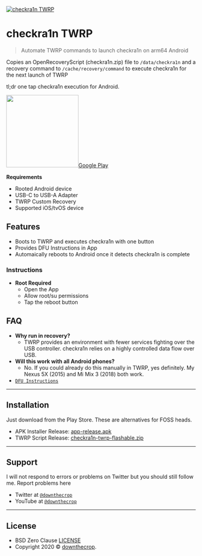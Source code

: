 <a href="https://downthecrop.xyz/"><img src="https://github.com/downthecrop/checkra1n-twrp/raw/master/app/src/main/res/mipmap-xxxhdpi/ic_launcher_cr.png" title="checkra1n TWRP" alt="checkra1n TWRP"></a>

# checkra1n TWRP

> Automate TWRP commands to launch checkra1n on arm64 Android

Copies an OpenRecoveryScript (checkra1n.zip) file to `/data/checkra1n` and a recovery command to `/cache/recovery/command` to execute checkra1n for the next launch of TWRP

tl;dr one tap checkra1n execution for Android.


<a href="https://play.google.com/store/apps/details?id=com.downthecrop.checkra1n_kotlin"><img width="192px" src="https://play.google.com/intl/en_us/badges/static/images/badges/en_badge_web_generic.png">Google Play</a>

**Requirements**

- Rooted Android device
- USB-C to USB-A Adapter
- TWRP Custom Recovery
- Supported iOS/tvOS device

## Features

- Boots to TWRP and executes checkra1n with one button
- Provides DFU Instructions in App
- Automaically reboots to Android once it detects checkra1n is complete 

### Instructions

- **Root Required**
	- Open the App
	- Allow root/su permissions
	- Tap the reboot button

## FAQ

- **Why run in recovery?**
    - TWRP provides an environment with fewer services fighting over the USB controller. checkra1n relies on a highly controlled data flow over USB.
- **Will this work with all Android phones?**
	- No. If you could already do this manually in TWRP, yes definitely. My Nexus 5X (2015) and Mi Mix 3 (2018) both work.
- <a href="https://help.ifixit.com/article/108-dfu-restore" target="_blank">`DFU Instructions`</a>


---

## Installation

Just download from the Play Store. These are alternatives for FOSS heads.

- APK Installer Release: <a href="https://github.com/downthecrop/checkra1n-twrp/raw/master/app/release/app-release.apk">app-release.apk</a>
- TWRP Script Release: <a href="https://github.com/downthecrop/checkra1n-twrp/releases/latest">checkra1n-twrp-flashable.zip</a>

---

## Support

I will not respond to errors or problems on Twitter but you should still follow me. Report problems here

- Twitter at <a href="http://twitter.com/downthecrop" target="_blank">`@downthecrop`</a>
- YouTube at <a href="http://youtube.com/downthecrop" target="_blank">`@downthecrop`</a>

---

## License

- BSD Zero Clause <a href="https://github.com/downthecrop/checkra1n-twrp/blob/master/LICENSE">LICENSE</a>
- Copyright 2020 © <a href="https://downthecrop.xyz/" target="_blank">downthecrop</a>.